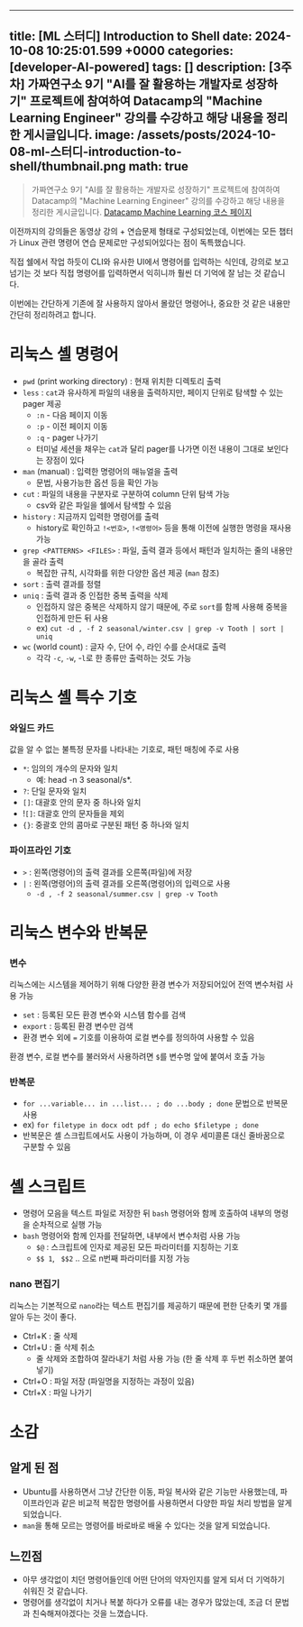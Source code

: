 

---
title: [ML 스터디] Introduction to Shell
date: 2024-10-08 10:25:01.599 +0000
categories: [developer-AI-powered]
tags: []
description: [3주차] 가짜연구소 9기 "AI를 잘 활용하는 개발자로 성장하기" 프로젝트에 참여하여 Datacamp의 "Machine Learning Engineer" 강의를 수강하고 해당 내용을 정리한 게시글입니다.
image: /assets/posts/2024-10-08-ml-스터디-introduction-to-shell/thumbnail.png
math: true
---

> 가짜연구소 9기 "AI를 잘 활용하는 개발자로 성장하기" 프로젝트에 참여하여 Datacamp의 "Machine Learning Engineer" 강의를 수강하고 해당 내용을 정리한 게시글입니다.
> [Datacamp Machine Learning 코스 페이지](https://www.datacamp.com/category/machine-learning)

이전까지의 강의들은 동영상 강의 + 연습문제 형태로 구성되었는데, 이번에는 모든 챕터가 Linux 관련 명령어 연습 문제로만 구성되어있다는 점이 독특했습니다.

직접 쉘에서 작업 하듯이 CLI와 유사한 UI에서 명령어를 입력하는 식인데, 강의로 보고 넘기는 것 보다 직접 명령어를 입력하면서 익히니까 훨씬 더 기억에 잘 남는 것 같습니다.

이번에는 간단하게 기존에 잘 사용하지 않아서 몰랐던 명령어나, 중요한 것 같은 내용만 간단히 정리하려고 합니다.

# 리눅스 셸 명령어
- `pwd` (print working directory) : 현재 위치한 디렉토리 출력
- `less` : `cat`과 유사하게 파일의 내용을 출력하지만, 페이지 단위로 탐색할 수 있는 pager 제공
  - `:n` - 다음 페이지 이동
  - `:p` - 이전 페이지 이동
  - `:q` - pager 나가기
  - 터미널 세션을 채우는 `cat`과 달리 pager를 나가면 이전 내용이 그대로 보인다는 장점이 있다
- `man` (manual) : 입력한 명령어의 매뉴얼을 출력
  - 문법, 사용가능한 옵션 등을 확인 가능
- `cut` : 파일의 내용을 구분자로 구분하여 column 단위 탐색 가능
  - csv와 같은 파일을 쉘에서 탐색할 수 있음
- `history` : 지금까지 입력한 명령어를 출력
  - history로 확인하고 `!<번호>`, `!<명령어>` 등을 통해 이전에 실행한 명령을 재사용 가능
- `grep <PATTERNS> <FILES>` : 파일, 출력 결과 등에서 패턴과 일치하는 줄의 내용만을 골라 출력
  - 복잡한 규칙, 시각화를 위한 다양한 옵션 제공 (`man` 참조)
- `sort` : 출력 결과를 정렬
- `uniq` : 출력 결과 중 인접한 중복 출력을 삭제
  - 인접하지 않은 중복은 삭제하지 않기 때문에, 주로 `sort`를 함께 사용해 중복을 인접하게 만든 뒤 사용
  - ex) `cut -d , -f 2 seasonal/winter.csv | grep -v Tooth | sort | uniq`
- `wc` (world count) : 글자 수, 단어 수, 라인 수를 순서대로 출력
  - 각각 `-c`, `-w`, -`l`로 한 종류만 출력하는 것도 가능

# 리눅스 셸 특수 기호

### 와일드 카드
값을 알 수 없는 불특정 문자를 나타내는 기호로, 패턴 매칭에 주로 사용

- `*`: 임의의 개수의 문자와 일치
  - 예: head -n 3 seasonal/s*.
- `?`: 단일 문자와 일치
- `[]`: 대괄호 안의 문자 중 하나와 일치
- !`[]`: 대괄호 안의 문자들을 제외
- `{}`: 중괄호 안의 콤마로 구분된 패턴 중 하나와 일치

### 파이프라인 기호
- `>` : 왼쪽(명령어)의 출력 결과를 오른쪽(파일)에 저장
- `|` : 왼쪽(명령어)의 출력 결과를 오른쪽(명령어)의 입력으로 사용
	- `-d , -f 2 seasonal/summer.csv | grep -v Tooth`

# 리눅스 변수와 반복문

### 변수
리눅스에는 시스템을 제어하기 위해 다양한 환경 변수가 저장되어있어 전역 변수처럼 사용 가능

- `set` : 등록된 모든 환경 변수와 시스템 함수를 검색
- `export` : 등록된 환경 변수만 검색
- 환경 변수 외에 `=` 기호를 이용하여 로컬 변수를 정의하여 사용할 수 있음

환경 변수, 로컬 변수를 불러와서 사용하려면 `$`를 변수명 앞에 붙여서 호출 가능

### 반복문
- `for ...variable... in ...list... ; do ...body ; done` 문법으로 반복문 사용
- ex) `for filetype in docx odt pdf ; do echo $filetype ; done`
- 반복문은 셸 스크립트에서도 사용이 가능하며, 이 경우 세미콜론 대신  줄바꿈으로 구분할 수 있음

# 셸 스크립트
- 명령어 모음을 텍스트 파일로 저장한 뒤 `bash` 명령어와 함께 호출하여 내부의 명령을 순차적으로 실행 가능
- `bash` 명령어와 함께 인자를 전달하면, 내부에서 변수처럼 사용 가능
  - `$@` : 스크립트에 인자로 제공된 모든 파라미터를 지칭하는 기호
  - `$$ 1`, ` $$2` .. 으로 n번째 파라미터를 지정 가능

### nano 편집기
리눅스는 기본적으로 `nano`라는 텍스트 편집기를 제공하기 때문에 편한 단축키 몇 개를 알아 두는 것이 좋다.

- Ctrl+K : 줄 삭제
- Ctrl+U : 줄 삭제 취소
  - 줄 삭제와 조합하여 잘라내기 처럼 사용 가능 (한 줄 삭제 후 두번 취소하면 붙여넣기)
- Ctrl+O : 파일 저장 (파일명을 지정하는 과정이 있음)
- Ctrl+X : 파일 나가기

# 소감
## 알게 된 점
- Ubuntu를 사용하면서 그냥 간단한 이동, 파일 복사와 같은 기능만 사용했는데, 파이프라인과 같은 비교적 복잡한 명령어를 사용하면서 다양한 파일 처리 방법을 알게 되었습니다.
- `man`을 통해 모르는 명령어를 바로바로 배울 수 있다는 것을 알게 되었습니다.

## 느낀점
- 아무 생각없이 치던 명령어들인데 어떤 단어의 약자인지를 알게 되서 더 기억하기 쉬워진 것 같습니다.
- 명령어를 생각없이 치거나 복붙 하다가 오류를 내는 경우가 많았는데, 조금 더 문법과 친숙해져야겠다는 것을 느꼈습니다.

        